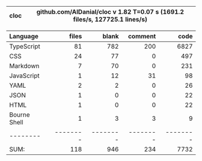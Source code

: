 
cloc|github.com/AlDanial/cloc v 1.82  T=0.07 s (1691.2 files/s, 127725.1 lines/s)
--- | ---

Language|files|blank|comment|code
:-------|-------:|-------:|-------:|-------:
TypeScript|81|782|200|6827
CSS|24|77|0|497
Markdown|7|70|0|231
JavaScript|1|12|31|98
YAML|2|2|0|26
JSON|1|0|0|22
HTML|1|0|0|22
Bourne Shell|1|3|3|9
--------|--------|--------|--------|--------
SUM:|118|946|234|7732
